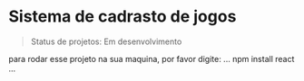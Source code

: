 # Sistema de cadrasto de jogos

> Status de projetos: Em desenvolvimento 


para rodar esse projeto na sua maquina, por favor digite:
...
npm install react
...
